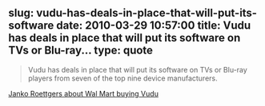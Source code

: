 slug: vudu-has-deals-in-place-that-will-put-its-software
date: 2010-03-29 10:57:00
title: Vudu has deals in place that will put its software on TVs or Blu-ray...
type: quote
---

> Vudu has deals in place that will put its software on TVs or Blu-ray players from seven of the top nine device manufacturers.

[Janko Roettgers about Wal Mart buying Vudu](http://newteevee.com/2010/02/22/wal-mart-is-buying-vudu/)
